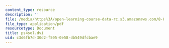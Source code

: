 ```yaml
---
content_type: resource
description: ''
file: /media/https%3A/open-learning-course-data-rc.s3.amazonaws.com/8-821-string-theory-and-holographic-duality-fall-2014/c3d6fb7d30d2f5050e58db549dfcbae9_MIT8_821F14_pssol4.pdf
file_type: application/pdf
resourcetype: Document
title: ps4sol.dvi
uid: c3d6fb7d-30d2-f505-0e58-db549dfcbae9
---
```

